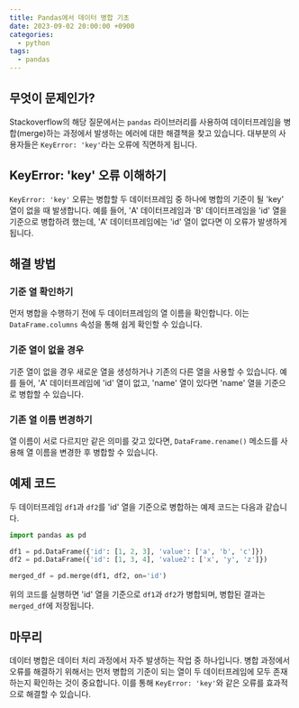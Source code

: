 ```yaml
---
title: Pandas에서 데이터 병합 기초
date: 2023-09-02 20:00:00 +0900
categories:
  - python
tags:
  - pandas
---
```


## 무엇이 문제인가?

Stackoverflow의 해당 질문에서는 `pandas` 라이브러리를 사용하여 데이터프레임을 병합(merge)하는 과정에서 발생하는 에러에 대한 해결책을 찾고 있습니다. 대부분의 사용자들은 `KeyError: 'key'`라는 오류에 직면하게 됩니다.

## KeyError: 'key' 오류 이해하기

`KeyError: 'key'` 오류는 병합할 두 데이터프레임 중 하나에 병합의 기준이 될 'key' 열이 없을 때 발생합니다. 예를 들어, 'A' 데이터프레임과 'B' 데이터프레임을 'id' 열을 기준으로 병합하려 했는데, 'A' 데이터프레임에는 'id' 열이 없다면 이 오류가 발생하게 됩니다.

## 해결 방법

### 기준 열 확인하기

먼저 병합을 수행하기 전에 두 데이터프레임의 열 이름을 확인합니다. 이는 `DataFrame.columns` 속성을 통해 쉽게 확인할 수 있습니다.

### 기준 열이 없을 경우

기준 열이 없을 경우 새로운 열을 생성하거나 기존의 다른 열을 사용할 수 있습니다. 예를 들어, 'A' 데이터프레임에 'id' 열이 없고, 'name' 열이 있다면 'name' 열을 기준으로 병합할 수 있습니다.

### 기존 열 이름 변경하기

열 이름이 서로 다르지만 같은 의미를 갖고 있다면, `DataFrame.rename()` 메소드를 사용해 열 이름을 변경한 후 병합할 수 있습니다.

## 예제 코드

두 데이터프레임 `df1`과 `df2`를 'id' 열을 기준으로 병합하는 예제 코드는 다음과 같습니다.

```python
import pandas as pd

df1 = pd.DataFrame({'id': [1, 2, 3], 'value': ['a', 'b', 'c']})
df2 = pd.DataFrame({'id': [1, 3, 4], 'value2': ['x', 'y', 'z']})

merged_df = pd.merge(df1, df2, on='id')
```

위의 코드를 실행하면 'id' 열을 기준으로 `df1`과 `df2`가 병합되며, 병합된 결과는 `merged_df`에 저장됩니다.

## 마무리

데이터 병합은 데이터 처리 과정에서 자주 발생하는 작업 중 하나입니다. 병합 과정에서 오류를 해결하기 위해서는 먼저 병합의 기준이 되는 열이 두 데이터프레임에 모두 존재하는지 확인하는 것이 중요합니다. 이를 통해 `KeyError: 'key'`와 같은 오류를 효과적으로 해결할 수 있습니다.